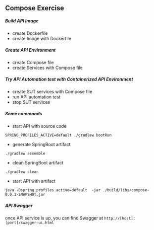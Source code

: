 Compose Exercise
---

##### Build API Image
- create Dockerfile
- create Image with Dockerfile

##### Create API Environment
- create Compose file
- create Services with Compose file

##### Try API Automation test with Containerized API Environment
- create SUT services with Compose file
- run API automation test
- stop SUT services

##### Some commands
- start API with source code
```commandline
SPRING_PROFILES_ACTIVE=default ./gradlew bootRun
```
- generate SpringBoot artifact
```commandline
./gradlew assemble
```
- clean SpringBoot artifact
```commandline
./gradlew clean
```
- start API with artifact
```commandline
java -Dspring.profiles.active=default  -jar ./build/libs/compose-0.0.1-SNAPSHOT.jar 
```

##### API Swagger
once API service is up, you can find Swagger at `http://[host]:[port]/swagger-ui.html`
